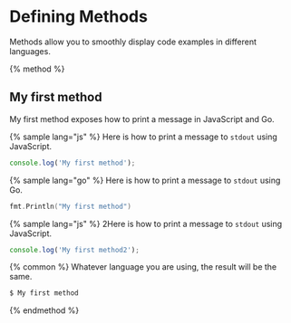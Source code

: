 # Defining Methods

Methods allow you to smoothly display code examples in different languages.

{% method %}
## My first method

My first method exposes how to print a message in JavaScript and Go.

{% sample lang="js" %}
Here is how to print a message to `stdout` using JavaScript.

```js
console.log('My first method');
```

{% sample lang="go" %}
Here is how to print a message to `stdout` using Go.

```go
fmt.Println("My first method")
```
{% sample lang="js" %}
2Here is how to print a message to `stdout` using JavaScript.

```js
console.log('My first method2');
```

{% common %}
Whatever language you are using, the result will be the same.

```bash
$ My first method
```
{% endmethod %}
